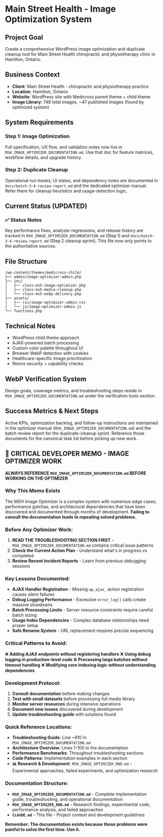 # Main Street Health - Image Optimization System

## Project Goal
Create a comprehensive WordPress image optimization and duplicate cleanup tool for Main Street Health chiropractic and physiotherapy clinic in Hamilton, Ontario.

## Business Context
- **Client**: Main Street Health - chiropractic and physiotherapy practice
- **Location**: Hamilton, Ontario
- **Website**: WordPress site with Medicross parent theme + child theme
- **Image Library**: 748 total images, ~47 published images (found by optimized system)

## System Requirements

### Step 1: Image Optimization
Full specification, UX flow, and validation notes now live in `MSH_IMAGE_OPTIMIZER_DOCUMENTATION.md`. Use that doc for feature matrices, workflow details, and upgrade history.

### Step 2: Duplicate Cleanup
Operational run-books, UI states, and dependency notes are documented in `docs/batch-3-4-review-report.md` and the dedicated optimizer manual. Refer there for cleanup heuristics and usage-detection logic.

## Current Status (UPDATED)

### ✅ Status Notes
Key performance fixes, analyzer regressions, and release history are tracked in `MSH_IMAGE_OPTIMIZER_DOCUMENTATION.md` (Step 1) and `docs/batch-3-4-review-report.md` (Step 2 cleanup sprint). This file now only points to the authoritative sources.

## File Structure
```
/wp-content/themes/medicross-child/
├── admin/image-optimizer-admin.php
├── inc/
│   ├── class-msh-image-optimizer.php
│   ├── class-msh-media-cleanup.php
│   └── class-msh-webp-delivery.php
├── assets/
│   ├── css/image-optimizer-admin.css
│   └── js/image-optimizer-admin.js
└── functions.php
```

## Technical Notes
- WordPress child theme approach
- AJAX-powered batch processing
- Custom color palette throughout UI
- Browser WebP detection with cookies
- Healthcare-specific image prioritization
- Nonce security + capability checks

## WebP Verification System
Design goals, coverage metrics, and troubleshooting steps reside in `MSH_IMAGE_OPTIMIZER_DOCUMENTATION.md` under the verification tools section.

## Success Metrics & Next Steps
Active KPIs, optimization backlog, and follow-up instructions are maintained in the optimizer manual (`MSH_IMAGE_OPTIMIZER_DOCUMENTATION.md`) and the batch review report for the duplicate-cleanup sprint. Reference those documents for the canonical task list before picking up new work.

## 🚨 CRITICAL DEVELOPER MEMO - IMAGE OPTIMIZER WORK

**ALWAYS REFERENCE `MSH_IMAGE_OPTIMIZER_DOCUMENTATION.md` BEFORE WORKING ON THE OPTIMIZER**

### Why This Memo Exists
The MSH Image Optimizer is a complex system with numerous edge cases, performance gotchas, and architectural dependencies that have been discovered and documented through months of development. **Failing to consult the documentation leads to repeating solved problems.**

### Before Any Optimizer Work:
1. **READ THE TROUBLESHOOTING SECTION FIRST** - `MSH_IMAGE_OPTIMIZER_DOCUMENTATION.md` contains critical issue patterns
2. **Check the Current Action Plan** - Understand what's in progress vs completed
3. **Review Recent Incident Reports** - Learn from previous debugging sessions

### Key Lessons Documented:
- **AJAX Handler Registration** - Missing `wp_ajax_` action registration causes silent failures
- **Debug Logging Performance** - Excessive `error_log()` calls create massive slowdowns
- **Batch Processing Limits** - Server resource constraints require careful batch sizing
- **Usage Index Dependencies** - Complex database relationships need proper setup
- **Safe Rename System** - URL replacement requires precise sequencing

### Critical Patterns to Avoid:
❌ **Adding AJAX endpoints without registering handlers**
❌ **Using debug logging in production-level code**
❌ **Processing large batches without timeout handling**
❌ **Modifying core indexing logic without understanding dependencies**

### Development Protocol:
1. **Consult documentation** before making changes
2. **Test with small datasets** before processing full media library
3. **Monitor server resources** during intensive operations
4. **Document new issues** discovered during development
5. **Update troubleshooting guide** with solutions found

### Quick Reference Locations:
- **Troubleshooting Guide**: Line ~910 in `MSH_IMAGE_OPTIMIZER_DOCUMENTATION.md`
- **Architecture Overview**: Lines 1-100 in the documentation
- **Performance Benchmarks**: Throughout troubleshooting sections
- **Code Patterns**: Implementation examples in each section
- **📊 Research & Development**: `MSH_IMAGE_OPTIMIZER_RND.md` - Experimental approaches, failed experiments, and optimization research

### Documentation Structure:
- **`MSH_IMAGE_OPTIMIZER_DOCUMENTATION.md`** - Complete implementation guide, troubleshooting, and operational documentation
- **`MSH_IMAGE_OPTIMIZER_RND.md`** - Research findings, experimental code, performance analysis, and failed approaches
- **`CLAUDE.md`** - This file - Project context and development guidelines

**Remember: The documentation exists because these problems were painful to solve the first time. Use it.**

